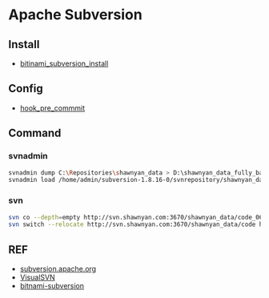 # Apache Subversion


## Install

- [bitinami_subversion_install](bitinami_subversion_install.txt)

## Config

- [hook_pre_commmit](hook_pre_commmit.txt)

## Command

### svnadmin

```bash
svnadmin dump C:\Repositories\shawnyan_data > D:\shawnyan_data_fully_bak.150518.dump
svnadmin load /home/admin/subversion-1.8.16-0/svnrepository/shawnyan_data < /data/shawnyan_data_v1090.dump
```

### svn

```bash
svn co --depth=empty http://svn.shawnyan.com:3670/shawnyan_data/code_0609_1131_v3455
svn switch --relocate http://svn.shawnyan.com:3670/shawnyan_data/code http://svn.shawnyan.com:3670/shawnyan_data/code_new
```

## REF

- [subversion.apache.org](http://subversion.apache.org/)
- [VisualSVN](https://www.visualsvn.com/)
- [bitnami-subversion](https://bitnami.com/stack/subversion)